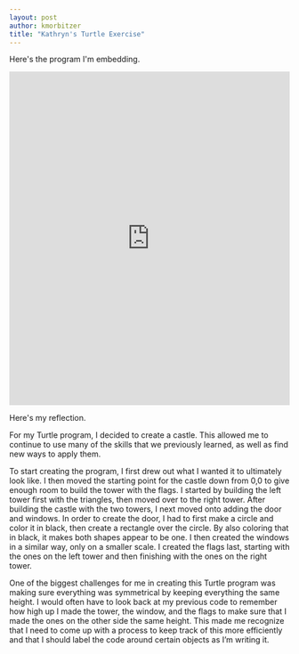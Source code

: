 ```yaml
---
layout: post
author: kmorbitzer
title: "Kathryn's Turtle Exercise"
---
```


Here's the program I'm embedding.

<iframe src="https://trinket.io/embed/python/50aec82a6c" width="100%" height="600" frameborder="0" marginwidth="0" marginheight="0" allowfullscreen></iframe>

Here's my reflection.

For my Turtle program, I decided to create a castle.  This allowed me to continue to use many of the skills that we previously learned, as well as find new ways to apply them.  

To start creating the program, I first drew out what I wanted it to ultimately look like.  I then moved the starting point for the castle down from 0,0 to give enough room to build the tower with the flags.  I started by building the left tower first with the triangles, then moved over to the right tower.  After building the castle with the two towers, I next moved onto adding the door and windows.  In order to create the door, I had to first make a circle and color it in black, then create a rectangle over the circle.  By also coloring that in black, it makes both shapes appear to be one.  I then created the windows in a similar way, only on a smaller scale.  I created the flags last, starting with the ones on the left tower and then finishing with the ones on the right tower.  

One of the biggest challenges for me in creating this Turtle program was making sure everything was symmetrical by keeping everything the same height.  I would often have to look back at my previous code to remember how high up I made the tower, the window, and the flags to make sure that I made the ones on the other side the same height.  This made me recognize that I need to come up with a process to keep track of this more efficiently and that I should label the code around certain objects as I’m writing it.    

